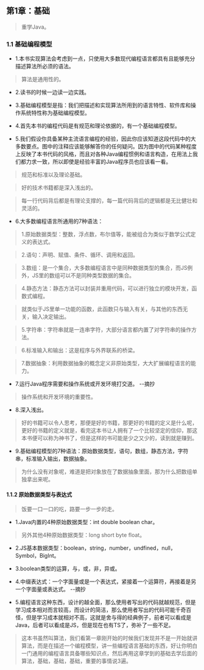 ## 第1章：基础

>重学Java。

### 1.1 基础编程模型

- 1.本书实现算法会考虑到一点，只使用大多数现代编程语言都具有且能够充分描述算法所必须的语法。

>算法是通用性的。

- 2.读书的时候一边读一边实践。

- 3.基础编程模型是指：我们把描述和实现算法所用到的语言特性、软件库和操作系统特性称为基础编程模型。

- 4.首先本书的编程代码是有规范和理论依据的，有一个基础编程模型。

- 5.我们假设你具备某种主流语言编程的经验，因此你应该知道这段代码中的大多数要点。图中的注释应该能够解答你的任何疑问。因为图中的代码某种程度上反映了本书代码的风格，而且对各种Java编程惯例和语言构造，在用法上我们都力求一致，所以即使是经验丰富的Java程序员也应该看一看。

>规范和标准以及理论基础。

>好的技术书籍都是深入浅出的。

>每一行代码背后都是有理论支撑的，每一篇代码背后的逻辑都是无比健壮和灵活的。

- 6.大多数编程语言所通用的7种语法：

> 1.原始数据类型：整数，浮点数，布尔值等，能被组合为类似于数学公式定义的表达式。

> 2.语句：声明、赋值、条件、循环、调用和返回。

> 3.数组：是一个集合，大多数编程语言中是同种数据类型的集合，而JS例外，JS里的数组可以不是同种类型数据的集合。

> 4.静态方法：静态方法可以封装并重用代码，可以进行独立的模块开发，函数式编程。

>就类似于JS里单一功能的函数，此函数只与输入有关，与其他的东西无关，输入决定输出。

> 5.字符串：字符串就是一连串字符，大部分语言都内置了对字符串的操作方法。

> 6.标准输入和输出：这是程序与外界联系的桥梁。

> 7.数据抽象：利用数据抽象的概念定义非原始类型，大大扩展编程语言的能力。

- 7.运行Java程序需要和操作系统或开发环境打交道。 --摘抄

>操作系统和开发环境的重要性。

- 8.深入浅出。

>好的书籍可以令人思考，那便是好的书籍，那更好的书籍的定义是什么呢，更好的书籍的定义就是，看完这本书让人拥有了一个比较坚定的信仰，那这本书便可以称为神书了，但是这样的书可能是少之又少的，读到就是赚到。

- 9.基础编程模型的7种语法：原始数据类型，语句，数组，静态方法，字符串，标准输入输出，数据抽象。

>为什么没有对象呢，难道是把对象放在了数据抽象里面，那为什么把数组单独拿出来呢。

#### 1.1.2 原始数据类型与表达式

>饭要一口一口的吃，路要一步一步的走。

- 1.Java内置的4种原始数据类型：int double boolean char。

>另外其他4种原始数据类型：long short byte float。

- 2.JS基本数据类型：boolean，string，number，undfined，null，Symbol，BigInt。

- 3.boolean类型的运算，与，或，非，异或。

- 4.中缀表达式：一个字面量或是一个表达式，紧接着一个运算符，再接着是另一个字面量或表达式。 --摘抄

- 5.编程语言这种东西，设计的越全面，那么使用者写出的代码就越规范，但是学习成本相对而言较高，而设计的简洁，那么使用者写出的代码可能千奇百怪，但是学习成本就相对不高，这就是舍与得的经典例子，前者可以看成是Java，后者可以看成是JS，但是现在也有TS了，弥补了一些不足。

>这本书虽然叫算法，我们看第一章刚开始的时候我们发现并不是一开始就讲算法，而是在描述一个编程模型，讲一些编程语言基础的东西，好让你明白一门通用的编程语言具备哪些知识点，然后再用这章学到的基础去学后面的算法，基础，基础，基础，重要的事情说3遍。